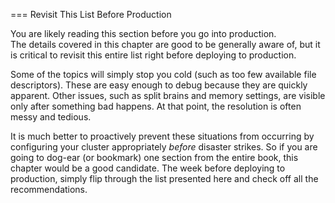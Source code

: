
=== Revisit This List Before Production

You are likely reading this section before you go into production.  
The details covered in this chapter are good to be generally aware of, but it is 
critical to revisit this entire list right before deploying to production.

Some of the topics will simply stop you cold (such as too few available file
descriptors).  These are easy enough to debug because they are quickly apparent.
Other issues, such as split brains and memory settings, are visible only after
something bad happens.  At that point, the resolution is often messy and tedious.

It is much better to proactively prevent these situations from occurring by configuring
your cluster appropriately _before_ disaster strikes.  So if you are going to
dog-ear (or bookmark) one section from the entire book, this chapter would be
a good candidate.  The week before deploying to production, simply flip through
the list presented here and check off all the recommendations.
